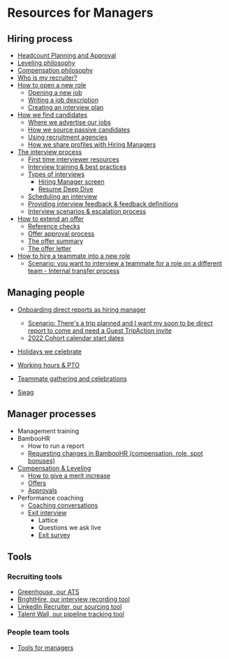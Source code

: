 # Resources for Managers

## Hiring process

- [Headcount Planning and Approval](talent/process/headcount_changes.md)
- [Leveling philosophy](../../benefits-pay-perks/pay-expenses/compensation/leveling-guide.md)
- [Compensation philosophy](../../benefits-pay-perks/pay-expenses/compensation/index.md)
- [Who is my recruiter?](teamalignment.md)
- [How to open a new role](talent/process/opening_a_new_job.md)
  - [Opening a new job](https://docs.google.com/forms/d/e/1FAIpQLSdYwWlI_4bKKSkhWq4FrLNE2MPEhRtiq91GtEC6RuFAt-mgfA/viewform)
  - [Writing a job description](talent/process/opening_a_new_job.md)
  - [Creating an interview plan](talent/process/opening_a_new_job.md)
- [How we find candidates](talent/process/identifying_candidates.md)
  - [Where we advertise our jobs](talent/process/identifying_candidates.md)
  - [How we source passive candidates](talent/process/identifying_candidates.md)
  - [Using recruitment agencies](talent/process/identifying_candidates.md)
  - [How we share profiles with Hiring Managers](talent/process/identifying_candidates.md)
- [The interview process](talent/process/interview_process.md)
  - [First time interviewer resources](talent/tools/interview_training.md#checklist-for-new-interviewers)
  - [Interview training & best practices](talent/tools/interview_training.md)
  - [Types of interviews](talent/process/types_of_interviews.md)
    - [Hiring Manager screen](talent/process/types_of_interviews.md#hiring-manager-interview)
    - [Resume Deep Dive](talent/process/types_of_interviews.md#resume-deep-dive)
  - [Scheduling an interview](talent/process/interview_process.md)
  - [Providing interview feedback & feedback definitions](talent/process/interview_process.md#providing-interview-feedback)
  - [Interview scenarios & escalation process](talent/process/scenarios_and_escalation_process.md)
- [How to extend an offer](talent/process/extending_an_offer.md)
  - [Reference checks](talent/process/extending_an_offer.md#offer-stage)
  - [Offer approval process](talent/process/extending_an_offer.md)
  - [The offer summary](talent/process/extending_an_offer.md)
  - [The offer letter](talent/process/extending_an_offer.md)
- [How to hire a teammate into a new role](../../company-info-and-process/working-at-sourcegraph/switching-teams.md)
  - [Scenario: you want to interview a teammate for a role on a different team - Internal transfer process](../../company-info-and-process/working-at-sourcegraph/switching-teams.md)

## Managing people

- [Onboarding direct reports as hiring manager](../../company-info-and-process/onboarding/onboarding-for-hiring-managers.md)

  - [Scenario: There's a trip planned and I want my soon to be direct report to come and need a Guest TripAction invite](../../benefits-pay-perks/benefits-perks/travel/Navan.md#new-teammates-joining-trips)
  - [2022 Cohort calendar start dates](https://docs.google.com/spreadsheets/d/1Q_h9I0CkppecPNbaMlhe7uafcNdfzWuiPApm0KxTaAA/edit#gid=0)

- [Holidays we celebrate](../../company-info-and-process/working-at-sourcegraph/holidays.md)
- [Working hours & PTO](../../benefits-pay-perks/benefits-perks/time-off/index.md)
- [Teammate gathering and celebrations](../../benefits-pay-perks/benefits-perks/celebrate.md)
- [Swag](swag.md)

## Manager processes

- Management training
- BambooHR
  - How to run a report
  - [Requesting changes in BambooHR (compensation, role, spot bonuses)](people-ops/process/compensation-and-leveling/compensation-role-changes.md)
- [Compensation & Leveling](people-ops/process/compensation-and-leveling/index.md)
  - [How to give a merit increase](people-ops/process/compensation-and-leveling/index.md)
  - [Offers](people-ops/process/compensation-and-leveling/index.md)
  - [Approvals](people-ops/process/compensation-and-leveling/index.md)
- Performance coaching
  - [Coaching conversations](people-ops/process/performance-coaching/coaching.md)
  - [Exit interview](../people-talent/people-ops/process/leaving.md#exit-interviews)
    - Lattice
    - Questions we ask live
    - [Exit survey](people-ops/process/teammate-sentiment/exit-survey.md)

## Tools

### Recruiting tools

- [Greenhouse, our ATS](talent/tools/guide_to_using_greenhouse.md)
- [BrightHire, our interview recording tool](talent/tools/guide_to_using_brighthire.md)
- [LinkedIn Recruiter, our sourcing tool](talent/process/linkedin.md)
- [Talent Wall, our pipeline tracking tool](talent/tools/guide_to_using_talentwall.md)

### People team tools

- [Tools for managers](people-ops/tools/manager-guide.md)
